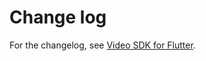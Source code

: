# Change log

For the changelog, see [Video SDK for Flutter](https://developers.zoom.us/changelog/video-sdk/flutter/).